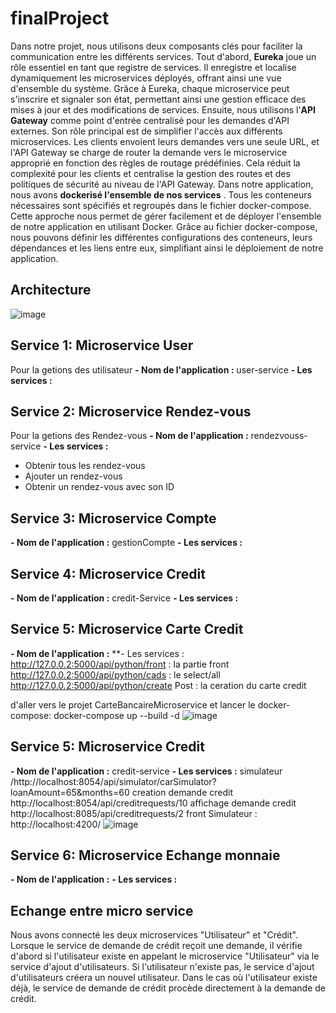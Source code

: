 # finalProject
Dans notre projet, nous utilisons deux composants clés pour faciliter la communication entre les différents services. 
Tout d'abord, **Eureka** joue un rôle essentiel en tant que registre de services. Il enregistre et localise dynamiquement les microservices déployés, offrant ainsi une vue d'ensemble du système. 
Grâce à Eureka, chaque microservice peut s'inscrire et signaler son état, permettant ainsi une gestion efficace des mises à jour et des modifications de services.
Ensuite, nous utilisons l'**API Gateway** comme point d'entrée centralisé pour les demandes d'API externes.
Son rôle principal est de simplifier l'accès aux différents microservices. 
Les clients envoient leurs demandes vers une seule URL, et l'API Gateway se charge de router la demande vers le microservice approprié en fonction des règles de routage prédéfinies.
Cela réduit la complexité pour les clients et centralise la gestion des routes et des politiques de sécurité au niveau de l'API Gateway.
Dans notre application, nous avons **dockerisé l'ensemble de nos services** . 
Tous les conteneurs nécessaires sont spécifiés et regroupés dans le fichier docker-compose.
Cette approche nous permet de gérer facilement et de déployer l'ensemble de notre application en utilisant Docker. Grâce au fichier docker-compose, nous pouvons définir les différentes configurations des conteneurs,
leurs dépendances et les liens entre eux, simplifiant ainsi le déploiement de notre application.
## Architecture 
![image](https://github.com/azbc1/finalProject/assets/86234200/3fea3e8a-2d38-4630-9ae6-2426553a82a1)


## Service 1: Microservice User  
Pour la getions des utilisateur 
**- Nom de l'application :** user-service
**- Les services :**
  
## Service 2: Microservice Rendez-vous
Pour la getions des Rendez-vous 
**- Nom de l'application :** rendezvouss-service
**- Les services :**
- Obtenir tous les rendez-vous
- Ajouter un rendez-vous
- Obtenir un rendez-vous avec son ID
## Service 3: Microservice Compte
**- Nom de l'application :** gestionCompte
**- Les services :**
## Service 4: Microservice Credit
**- Nom de l'application :** credit-Service
**- Les services :**
## Service 5: Microservice Carte Credit
**- Nom de l'application :** 
**- Les services : 
http://127.0.0.2:5000/api/python/front   : la partie front 
http://127.0.0.2:5000/api/python/cads : le select/all
http://127.0.0.2:5000/api/python/create Post : la ceration du carte credit 

 d'aller vers le projet CarteBancaireMicroservice et lancer le docker-compose: 
 docker-compose up --build -d 
 ![image](https://github.com/azbc1/finalProject/assets/86234200/cbfd46b1-e61b-4366-8369-ef587368dd60)

## Service 5: Microservice  Credit
**- Nom de l'application :** credit-service
**- Les services :** simulateur /http://localhost:8054/api/simulator/carSimulator?loanAmount=65&months=60
creation demande credit  http://localhost:8054/api/creditrequests/10
affichage demande credit http://localhost:8085/api/creditrequests/2
front Simulateur : 
http://localhost:4200/
![image](https://github.com/azbc1/finalProject/assets/86858336/06a43d5d-24a7-4d9a-950d-af3827b06d47)

## Service 6: Microservice Echange monnaie
**- Nom de l'application :** 
**- Les services :**
## Echange entre micro service
Nous avons connecté les deux microservices "Utilisateur" et "Crédit". Lorsque le service de demande de crédit reçoit une demande, il vérifie d'abord si l'utilisateur existe en appelant le microservice "Utilisateur" via le service d'ajout d'utilisateurs. Si l'utilisateur n'existe pas, le service d'ajout d'utilisateurs créera un nouvel utilisateur. Dans le cas où l'utilisateur existe déjà, le service de demande de crédit procède directement à la demande de crédit.


